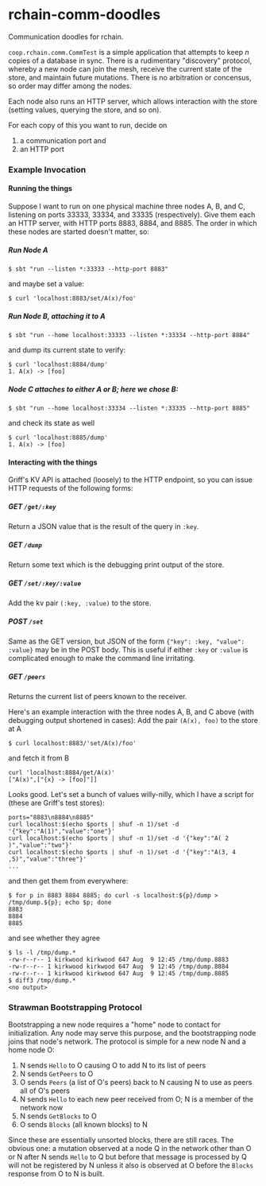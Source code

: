 # rchain-comm-doodles
Communication doodles for rchain.

`coop.rchain.comm.CommTest` is a simple application that attempts to
keep _n_ copies of a database in sync. There is a rudimentary
"discovery" protocol, whereby a new node can join the mesh, receive
the current state of the store, and maintain future mutations. There
is no arbitration or concensus, so order may differ among the nodes.
 
Each node also runs an HTTP server, which allows interaction with the
store (setting values, querying the store, and so on).

For each copy of this you want to run, decide on
 1. a communication port and
 1. an HTTP port

### Example Invocation

#### Running the things

Suppose I want to run on one physical machine three nodes A, B, and C,
listening on ports 33333, 33334, and 33335 (respectively). Give them
each an HTTP server, with HTTP ports 8883, 8884, and 8885. The order
in which these nodes are started doesn't matter, so:

##### Run Node A
```
$ sbt "run --listen *:33333 --http-port 8883"
```
and maybe set a value:
```
$ curl 'localhost:8883/set/A(x)/foo'
```

##### Run Node B, attaching it to A
```
$ sbt "run --home localhost:33333 --listen *:33334 --http-port 8884"
```
and dump its current state to verify:
```
$ curl 'localhost:8884/dump'
1. A(x) -> [foo]
```

##### Node C attaches to either A or B; here we chose B:
```
$ sbt "run --home localhost:33334 --listen *:33335 --http-port 8885"
```
and check its state as well
```
$ curl 'localhost:8885/dump'
1. A(x) -> [foo]
```

#### Interacting with the things
Griff's KV API is attached (loosely) to the HTTP endpoint, so you can issue HTTP requests of the following forms:

##### GET `/get/:key`
Return a JSON value that is the result of the query in `:key`.

##### GET `/dump`
Return some text which is the debugging print output of the store.

##### GET `/set/:key/:value`
Add the kv pair `(:key, :value)` to the store.

##### POST `/set`
Same as the GET version, but JSON of the form `{"key": :key, "value": :value}` may be in the POST body. This is useful if either `:key` or `:value` is complicated enough to make the command line irritating.

##### GET `/peers`
Returns the current list of peers known to the receiver.

Here's an example interaction with the three nodes A, B, and C above (with debugging output shortened in cases):
Add the pair `(A(x), foo)` to the store at A
```
$ curl localhost:8883/'set/A(x)/foo'
```
and fetch it from B
```
curl 'localhost:8884/get/A(x)'
["A(x)",["{x} -> [foo]"]]
```
Looks good. Let's set a bunch of values willy-nilly, which I have a script for (these are Griff's test stores):
```
ports="8883\n8884\n8885"
curl localhost:$(echo $ports | shuf -n 1)/set -d '{"key":"A(1)","value":"one"}'
curl localhost:$(echo $ports | shuf -n 1)/set -d '{"key":"A( 2  )","value":"two"}'
curl localhost:$(echo $ports | shuf -n 1)/set -d '{"key":"A(3, 4 ,5)","value":"three"}'
...
```
and then get them from everywhere:
```
$ for p in 8883 8884 8885; do curl -s localhost:${p}/dump > /tmp/dump.${p}; echo $p; done
8883
8884
8885
```
and see whether they agree
```
$ ls -l /tmp/dump.*
-rw-r--r-- 1 kirkwood kirkwood 647 Aug  9 12:45 /tmp/dump.8883
-rw-r--r-- 1 kirkwood kirkwood 647 Aug  9 12:45 /tmp/dump.8884
-rw-r--r-- 1 kirkwood kirkwood 647 Aug  9 12:45 /tmp/dump.8885
$ diff3 /tmp/dump.*
<no output>
```
### Strawman Bootstrapping Protocol
Bootstrapping a new node requires a "home" node to contact for
initialization. Any node may serve this purpose, and the bootstrapping
node joins that node's network. The protocol is simple for a new node
N and a home node O:

1. N sends `Hello` to O causing O to add N to its list of peers
1. N sends `GetPeers` to O
1. O sends `Peers` (a list of O's peers) back to N causing N to use as peers all of O's peers
1. N sends `Hello` to each new peer received from O; N is a member of the network now
1. N sends `GetBlocks` to O
1. O sends `Blocks` (all known blocks) to N

Since these are essentially unsorted blocks, there are still
races. The obvious one: a mutation observed at a node Q in the network
other than O or N after N sends `Hello` to Q but before that message
is processed by Q will not be registered by N unless it also is
observed at O before the `Blocks` response from O to N is built.

